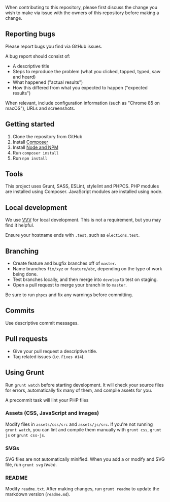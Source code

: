 When contributing to this repository, please first discuss the change you wish to make via issue with the owners of this repository before making a change.

## Reporting bugs

Please report bugs you find via GitHub issues.

A bug report should consist of:

* A descriptive title
* Steps to reproduce the problem (what you clicked, tapped, typed, saw and heard)
* What happened ("actual results")
* How this differed from what you expected to happen ("expected results")

When relevant, include configuration information (such as "Chrome 85 on macOS"), URLs and screenshots.

## Getting started

1. Clone the repository from GitHub
1. Install [Composer](https://getcomposer.org/download/)
1. Install [Node and NPM](https://nodejs.org/en/)
1. Run `composer install`
1. Run `npm install`

## Tools

This project uses Grunt, SASS, ESLint, stylelint and PHPCS. PHP modules are installed using Composer. JavaScript modules are installed using node.

## Local development

We use [VVV](https://varyingvagrantvagrants.org/) for local development. This is not a requirement, but you may find it helpful.

Ensure your hostname ends with `.test`, such as `elections.test`.

## Branching

* Create feature and bugfix branches off of `master`.
* Name branches `fix/xyz` or `feature/abc`, depending on the type of work being done.
* Test branches locally, and then merge into `develop` to test on staging.
* Open a pull request to merge your branch in to `master`.

Be sure to run `phpcs` and fix any warnings before committing.

## Commits

Use descriptive commit messages.

## Pull requests

* Give your pull request a descriptive title.
* Tag related issues (i.e. `Fixes #14`).

## Using Grunt

Run `grunt watch` before starting development. It will check your source files for errors, automatically fix many of them, and compile assets for you.

A precommit task will lint your PHP files

### Assets (CSS, JavaScript and images)

Modify files in `assets/css/src` and `assets/js/src`. If you're not running `grunt watch`, you can lint and compile them manually with `grunt css`, `grunt js` or `grunt css-js`.

### SVGs

SVG files are not automatically minified. When you add a or modify and SVG file, run `grunt svg` _twice_.

### README

Modify `readme.txt`. After making changes, run `grunt readme` to update the markdown version (`readme.md`).

